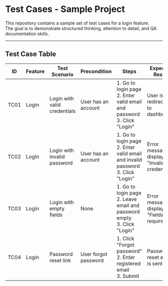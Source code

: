# Test Cases - Sample Project

This repository contains a sample set of test cases for a login feature.  
The goal is to demonstrate structured thinking, attention to detail, and QA documentation skills.  

---

## Test Case Table

| ID   | Feature | Test Scenario                          | Precondition            | Steps                                                                 | Expected Result                                    | Status |
|------|----------|----------------------------------------|-------------------------|----------------------------------------------------------------------|---------------------------------------------------|--------|
| TC01 | Login    | Login with valid credentials           | User has an account     | 1. Go to login page <br> 2. Enter valid email and password <br> 3. Click "Login" | User is redirected to dashboard                    | Pass   |
| TC02 | Login    | Login with invalid password            | User has an account     | 1. Go to login page <br> 2. Enter valid email and invalid password <br> 3. Click "Login" | Error message is displayed: "Invalid credentials" | Pass   |
| TC03 | Login    | Login with empty fields                | None                    | 1. Go to login page <br> 2. Leave email and password empty <br> 3. Click "Login" | Error message is displayed: "Fields are required" | Pass   |
| TC04 | Login    | Password reset link                    | User forgot password    | 1. Click "Forgot password" <br> 2. Enter registered email <br> 3. Submit | Password reset email is sent                       | Pass   |
